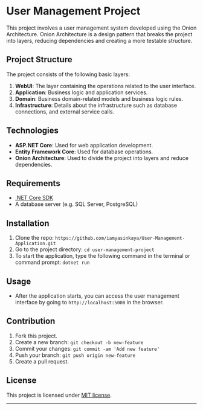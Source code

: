 # User Management Project

This project involves a user management system developed using the Onion Architecture. Onion Architecture is a design pattern that breaks the project into layers, reducing dependencies and creating a more testable structure.

## Project Structure

The project consists of the following basic layers:

1. **WebUI**: The layer containing the operations related to the user interface.
2. **Application**: Business logic and application services.
3. **Domain**: Business domain-related models and business logic rules.
4. **Infrastructure**: Details about the infrastructure such as database connections, and external service calls.

## Technologies

- **ASP.NET Core**: Used for web application development.
- **Entity Framework Core**: Used for database operations.
- **Onion Architecture**: Used to divide the project into layers and reduce dependencies.

## Requirements

- [.NET Core SDK](https://dotnet.microsoft.com/download)
- A database server (e.g. SQL Server, PostgreSQL)

## Installation

1. Clone the repo: `https://github.com/iamyasinkaya/User-Management-Application.git`
2. Go to the project directory: `cd user-management-project`
3. To start the application, type the following command in the terminal or command prompt: `dotnet run`

## Usage

- After the application starts, you can access the user management interface by going to `http://localhost:5000` in the browser.

## Contribution

1. Fork this project.
2. Create a new branch: `git checkout -b new-feature`
3. Commit your changes: `git commit -am 'Add new feature'`
4. Push your branch: `git push origin new-feature`
5. Create a pull request.

## License

This project is licensed under [MIT license](LICENSE).

---


